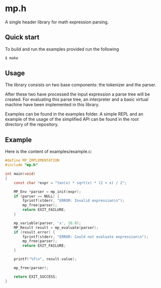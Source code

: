 # mp.h

A single header library for math expression parsing.

## Quick start

To build and run the examples provided run the following

```bash
$ make
```

## Usage

The library consists on two base components: the tokenizer and the parser.

After these two have processed the input expression a parse tree will be
created. For evaluating this parse tree, an interpreter and a basic virtual
machine have been implemented in this library.

Examples can be found in the examples folder. A simple REPL and an example of
the usage of the simplified API can be found in the root directory of the
repository.

## Example

Here is the content of examples/example.c:

```c
#define MP_IMPLEMENTATION
#include "mp.h"

int main(void)
{
    const char *expr = "tan(x) * sqrt(x) * (2 + x) / 2";

    MP_Env *parser = mp_init(expr);
    if (parser == NULL) {
        fprintf(stderr, "ERROR: Invalid expression\n");
        mp_free(parser);
        return EXIT_FAILURE;
    }

    mp_variable(parser, 'x', 10.0);
    MP_Result result = mp_evaluate(parser);
    if (result.error) {
        fprintf(stderr, "ERROR: Could not evaluate expression\n");
        mp_free(parser);
        return EXIT_FAILURE;
    }

    printf("%f\n", result.value);

    mp_free(parser);

    return EXIT_SUCCESS;
}
```
